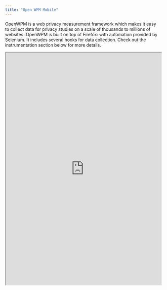 ```yaml
---
title: "Open WPM Mobile"
---
```


OpenWPM is a web privacy measurement framework which makes it easy to collect data for privacy studies on a scale of thousands to millions of websites. OpenWPM is built on top of Firefox: with automation provided by Selenium. It includes several hooks for data collection. Check out the instrumentation section below for more details.

<iframe height="750" width="100%" src="https://ewelton.github.io/ktest/wiki.html#Open%20WPM%20Mobile"></iframe>
